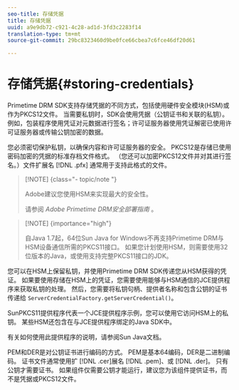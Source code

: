 ```yaml
---
seo-title: 存储凭据
title: 存储凭据
uuid: a9e9db72-c921-4c28-ad1d-3fd3c2283f14
translation-type: tm+mt
source-git-commit: 29bc8323460d9be0fce66cbea7c6fce46df20d61

---
```



# 存储凭据{#storing-credentials}

Primetime DRM SDK支持存储凭据的不同方式，包括使用硬件安全模块(HSM)或作为PKCS12文件。 当需要私钥时，SDK会使用凭据（公钥证书和关联的私钥）。 例如，包装程序使用凭证对元数据进行签名；许可证服务器使用凭证解密已使用许可证服务器或传输公钥加密的数据。

您必须密切保护私钥，以确保内容和许可证服务器的安全。 PKCS12是存储已使用密码加密的凭据的标准存档文件格式。 （您还可以加密PKCS12文件并对其进行签名。）文件扩展名 [!DNL .pfx] 通常用于支持此格式的文件。

>[!NOTE] {class=&quot;- topic/note &quot;}
>
>Adobe建议您使用HSM来实现最大的安全性。
>
>请参阅 *Adobe Primetime DRM安全部署指南* 。

>[!NOTE] {importance=&quot;high&quot;}
>
>自Java 1.7起，64位Sun Java for Windows不再支持Primetime DRM与HSM设备通信所需的PKCS11接口。 如果您计划使用HSM，则需要使用32位版本的Java，或使用支持完整PKCS11接口的JDK。

您可以在HSM上保留私钥，并使用Primetime DRM SDK传递您从HSM获得的凭证。 如果要使用存储在HSM上的凭证，您需要使用能够与HSM通信的JCE提供程序来获取私钥的处理。 然后，您需要将私钥句柄、提供者名称和包含公钥的证书传递给 `ServerCredentialFactory.getServerCredential()`。

SunPKCS11提供程序代表一个JCE提供程序示例，您可以使用它访问HSM上的私钥。 某些HSM还包含在与JCE提供程序绑定的Java SDK中。

有关如何使用此提供程序的说明，请参阅Sun Java文档。

PEM和DER是对公钥证书进行编码的方式。 PEM是基本64编码，DER是二进制编码。 证书文件通常使用扩 [!DNL .cer]展名 [!DNL .pem]、或 [!DNL .der]。 只有公钥才需要证书。 如果组件仅需要公钥才能运行，建议您为该组件提供证书，而不是凭据或PKCS12文件。
